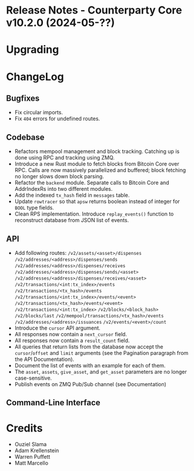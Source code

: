 # Release Notes - Counterparty Core v10.2.0 (2024-05-??)


# Upgrading


# ChangeLog

## Bugfixes
* Fix circular imports.
* Fix `404` errors for undefined routes.

## Codebase
* Refactors mempool management and block tracking. Catching up is done using RPC and tracking using ZMQ.
* Introduce a new Rust module to fetch blocks from Bitcoin Core over RPC. Calls are now massively parallelized and buffered; block fetching no longer slows down block parsing.
* Refactor the `backend` module. Separate calls to Bitcoin Core and AddrIndexRs into two different modules.
* Add the indexed `tx_hash` field in `messages` table.
* Update `rowtracer` so that `apsw` returns boolean instead of integer for `BOOL` type fields.
* Clean RPS implementation. Introduce `replay_events()` function to reconstruct database from JSON list of events. 

## API
* Add following routes:
    `/v2/assets/<asset>/dispenses`
    `/v2/addresses/<address>/dispenses/sends`
    `/v2/addresses/<address>/dispenses/receives`
    `/v2/addresses/<address>/dispenses/sends/<asset>`
    `/v2/addresses/<address>/dispenses/receives/<asset>`
    `/v2/transactions/<int:tx_index>/events`
    `/v2/transactions/<tx_hash>/events`
    `/v2/transactions/<int:tx_index>/events/<event>`
    `/v2/transactions/<tx_hash>/events/<event>`
    `/v2/transactions/<int:tx_index>`
    `/v2/blocks/<block_hash>`
    `/v2/blocks/last`
    `/v2/mempool/transactions/<tx_hash>/events`
    `/v2/addresses/<address>/issuances`
    `/v2/events/<event>/count`
* Introduce the `cursor` API argument.
* All responses now contain a `next_cursor` field.
* All responses now contain a `result_count` field.
* All queries that return lists from the database now accept the `cursor`/`offset` and `limit` arguments (see the Pagination paragraph from the API Documentation).
* Document the list of events with an example for each of them.
* The `asset`, `assets`, `give_asset`, and `get_asset` parameters are no longer case-sensitive.
* Publish events on ZMQ Pub/Sub channel (see Documentation)

## Command-Line Interface


# Credits
* Ouziel Slama
* Adam Krellenstein
* Warren Puffett
* Matt Marcello
